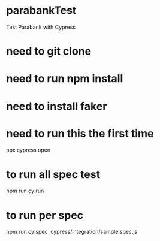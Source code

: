 # parabankTest
Test Parabank with Cypress

# need to git clone
# need to run npm install 
# need to install faker 

# need to run this the first time 
npx cypress open

# to run all spec test
npm run cy:run

# to run per spec
npm run cy:spec 'cypress/integration/sample.spec.js'
